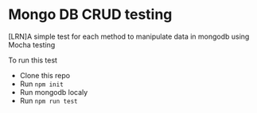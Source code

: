 # Mongo DB CRUD testing
[LRN]A simple test for each method to manipulate data in mongodb using Mocha testing

To run this test

* Clone this repo
* Run `npm init`
* Run mongodb localy
* Run `npm run test`
